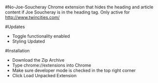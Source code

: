 #No-Joe-Soucheray
Chrome extension that hides the heading and article content if Joe Soucheray is in the heading tag. Only active for http://www.twincities.com/

#Updates
* Toggle functionality enabled
* Styling Updated

#Installation
* Download the Zip Archive
* Type chrome://extensions into Chrome
* Make sure developer mode is checked in the top right corner
* Click Load Unpacked Extension


